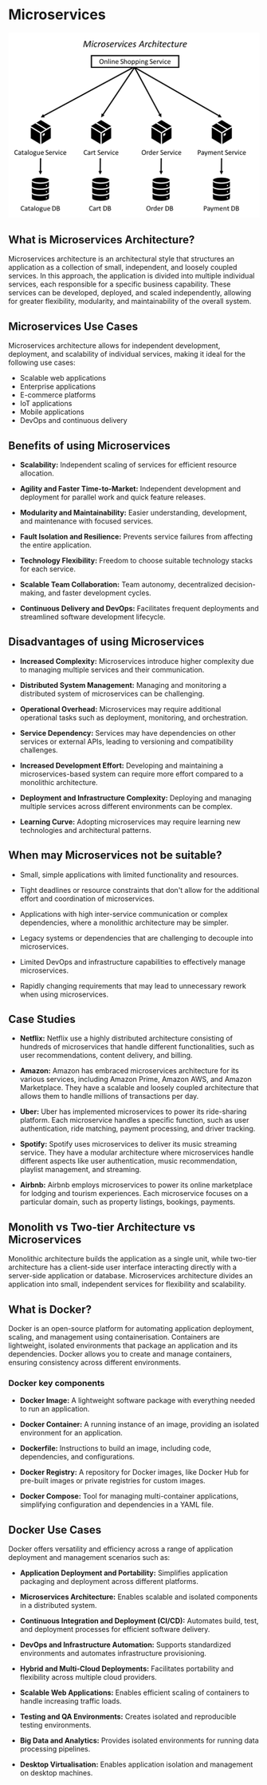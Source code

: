 # Microservices

![Microservices architecture](images/microservices-diagram.png)

## What is Microservices Architecture?

Microservices architecture is an architectural style that structures an application as a collection of small, independent, and loosely coupled services. In this approach, the application is divided into multiple individual services, each responsible for a specific business capability. These services can be developed, deployed, and scaled independently, allowing for greater flexibility, modularity, and maintainability of the overall system.

## Microservices Use Cases

Microservices architecture allows for independent development, deployment, and scalability of individual services, making it ideal for the following use cases:

- Scalable web applications
- Enterprise applications
- E-commerce platforms
- IoT applications
- Mobile applications
- DevOps and continuous delivery

## Benefits of using Microservices

- **Scalability:**  Independent scaling of services for efficient resource allocation.

- **Agility and Faster Time-to-Market:**  Independent development and deployment for parallel work and quick feature releases.

- **Modularity and Maintainability:** Easier understanding, development, and maintenance with focused services.

- **Fault Isolation and Resilience:** Prevents service failures from affecting the entire application.

- **Technology Flexibility:** Freedom to choose suitable technology stacks for each service.

- **Scalable Team Collaboration:** Team autonomy, decentralized decision-making, and faster development cycles.

- **Continuous Delivery and DevOps:** Facilitates frequent deployments and streamlined software development lifecycle.

## Disadvantages of using Microservices

- **Increased Complexity:** Microservices introduce higher complexity due to managing multiple services and their communication.

- **Distributed System Management:** Managing and monitoring a distributed system of microservices can be challenging.

- **Operational Overhead:** Microservices may require additional operational tasks such as deployment, monitoring, and orchestration.

- **Service Dependency:** Services may have dependencies on other services or external APIs, leading to versioning and compatibility challenges.

- **Increased Development Effort:** Developing and maintaining a microservices-based system can require more effort compared to a monolithic architecture.

- **Deployment and Infrastructure Complexity:** Deploying and managing multiple services across different environments can be complex.

- **Learning Curve:** Adopting microservices may require learning new technologies and architectural patterns.

## When may Microservices not be suitable?

- Small, simple applications with limited functionality and resources.

- Tight deadlines or resource constraints that don't allow for the additional effort and coordination of microservices.

- Applications with high inter-service communication or complex dependencies, where a monolithic architecture may be simpler.

- Legacy systems or dependencies that are challenging to decouple into microservices.

- Limited DevOps and infrastructure capabilities to effectively manage microservices.

- Rapidly changing requirements that may lead to unnecessary rework when using microservices.

## Case Studies

- **Netflix:** Netflix use a highly distributed architecture consisting of hundreds of microservices that handle different functionalities, such as user recommendations, content delivery, and billing.

- **Amazon:** Amazon has embraced microservices architecture for its various services, including Amazon Prime, Amazon AWS, and Amazon Marketplace. They have a scalable and loosely coupled architecture that allows them to handle millions of transactions per day.

- **Uber:** Uber has implemented microservices to power its ride-sharing platform. Each microservice handles a specific function, such as user authentication, ride matching, payment processing, and driver tracking.

- **Spotify:** Spotify uses microservices to deliver its music streaming service. They have a modular architecture where microservices handle different aspects like user authentication, music recommendation, playlist management, and streaming.

- **Airbnb:** Airbnb employs microservices to power its online marketplace for lodging and tourism experiences. Each microservice focuses on a particular domain, such as property listings, bookings, payments.

## Monolith vs Two-tier Architecture vs Microservices

Monolithic architecture builds the application as a single unit, while two-tier architecture has a client-side user interface interacting directly with a server-side application or database. Microservices architecture divides an application into small, independent services for flexibility and scalability.

## What is Docker?

Docker is an open-source platform for automating application deployment, scaling, and management using containerisation. Containers are lightweight, isolated environments that package an application and its dependencies. Docker allows you to create and manage containers, ensuring consistency across different environments.

### Docker key components

- **Docker Image:** A lightweight software package with everything needed to run an application.

- **Docker Container:** A running instance of an image, providing an isolated environment for an application.

- **Dockerfile:** Instructions to build an image, including code, dependencies, and configurations.

- **Docker Registry:** A repository for Docker images, like Docker Hub for pre-built images or private registries for custom images.

- **Docker Compose:** Tool for managing multi-container applications, simplifying configuration and dependencies in a YAML file.

## Docker Use Cases

Docker offers versatility and efficiency across a range of application deployment and management scenarios such as:

- **Application Deployment and Portability:** Simplifies application packaging and deployment across different platforms.

- **Microservices Architecture:** Enables scalable and isolated components in a distributed system.

- **Continuous Integration and Deployment (CI/CD):** Automates build, test, and deployment processes for efficient software delivery.

- **DevOps and Infrastructure Automation:** Supports standardized environments and automates infrastructure provisioning.

- **Hybrid and Multi-Cloud Deployments:** Facilitates portability and flexibility across multiple cloud providers.

- **Scalable Web Applications:** Enables efficient scaling of containers to handle increasing traffic loads.

- **Testing and QA Environments:** Creates isolated and reproducible testing environments.

- **Big Data and Analytics:** Provides isolated environments for running data processing pipelines.

- **Desktop Virtualisation:** Enables application isolation and management on desktop machines.
